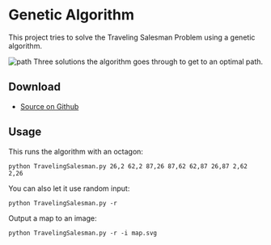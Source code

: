 # Genetic Algorithm

This project tries to solve the Traveling Salesman Problem using a
genetic algorithm.

![path](/images/map.svg)
Three solutions the algorithm goes through to get to an optimal path.

## Download
- [Source on Github](https://github.com/BramvdKroef/Traveling-Salesman-Problem)
  
## Usage

This runs the algorithm with an octagon:

    python TravelingSalesman.py 26,2 62,2 87,26 87,62 62,87 26,87 2,62 2,26

You can also let it use random input:

    python TravelingSalesman.py -r

Output a map to an image:

    python TravelingSalesman.py -r -i map.svg




